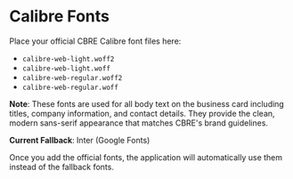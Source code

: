 # Calibre Fonts

Place your official CBRE Calibre font files here:

- `calibre-web-light.woff2`
- `calibre-web-light.woff`
- `calibre-web-regular.woff2`
- `calibre-web-regular.woff`

**Note**: These fonts are used for all body text on the business card including titles, company information, and contact details. They provide the clean, modern sans-serif appearance that matches CBRE's brand guidelines.

**Current Fallback**: Inter (Google Fonts)

Once you add the official fonts, the application will automatically use them instead of the fallback fonts. 